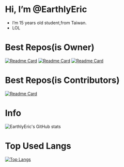 # Hi, I’m @EarthlyEric
-  I’m 15 years old student,from Taiwan.
-  LOL
# Best Repos(is Owner)
[![Readme Card](https://github-readme-stats.vercel.app/api/pin/?username=EarthlyEric&repo=SIMPLE-CHAT&theme=tokyonight)](https://github.com/EarthlyEric/SIMPLE-CHAT)
[![Readme Card](https://github-readme-stats.vercel.app/api/pin/?username=EarthlyEric&repo=TYSH-News-WorkFlow&theme=tokyonight)](https://github.com/EarthlyEric/TYSH-News-WorkFlow)
[![Readme Card](https://github-readme-stats.vercel.app/api/pin/?username=EarthlyEric&repo=301-redirector&theme=tokyonight)](https://github.com/EarthlyEric/301-redirector)

# Best Repos(is Contributors)
[![Readme Card](https://github-readme-stats.vercel.app/api/pin/?username=busybox11&repo=NowPlaying-for-Spotify&theme=tokyonight)](https://github.com/busybox11/NowPlaying-for-Spotify)

# Info
![EarthlyEric's GitHub stats](https://github-readme-stats.vercel.app/api?username=EarthlyEric&show_icons=true&theme=blueberry)
# Top Used Langs
[![Top Langs](https://github-readme-stats.vercel.app/api/top-langs/?username=EarthlyEric&langs_count=10&layout=compact)](https://github.com/anuraghazra/github-readme-stats)
